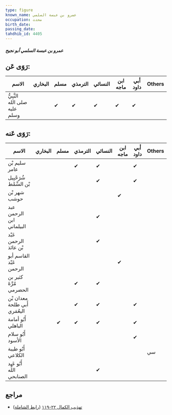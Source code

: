 ```yaml
---
type: figure
known_name: عمرو بن عبسة السلمي
occupation: محدث
birth_date:
passing_date:
tahdhib_id: 4405
---
```

##### عمرو بن عبسة السلمي أبو نجيح

## رَوَى عَن:
| الاسم                         | البخاري | مسلم | الترمذي | النسائي | ابن ماجه | أبي داود | Others |
| ----------------------------- | ------- | ---- | ------- | ------- | -------- | -------- | ------ |
| النَّبِيُّ صلى الله عليه وسلم |         | ✔    | ✔       | ✔       | ✔        | ✔        |        |
## رَوَى عَنه:
| الاسم                         | البخاري | مسلم | الترمذي | النسائي | ابن ماجه | أبي داود | Others |
| ----------------------------- | ------- | ---- | ------- | ------- | -------- | -------- | ------ |
| سليم بْن عامر                 |         |      | ✔       | ✔       |          | ✔        |        |
| شُرَحْبِيل بْن السِّمْط       |         |      |         | ✔       |          | ✔        |        |
| شهر بْن حوشب                  |         |      |         |         | ✔        |          |        |
| عبد الرحمن ابن البيلماني      |         |      |         | ✔       |          |          |        |
| عَبْد الرحمن بْن عائذ         |         |      |         | ✔       |          |          |        |
| القاسم أبو عَبْد الرحمن       |         |      |         |         | ✔        |          |        |
| كثير بن مُرَّةَ الحضرمي       |         |      | ✔       | ✔       |          |          |        |
| معدان بْن أَبي طلحة اليعُمَري |         |      | ✔       | ✔       |          | ✔        |        |
| أَبُو أمامة الباهلي           |         | ✔    | ✔       | ✔       |          | ✔        |        |
| أَبُو سلام الأسود             |         |      |         |         |          | ✔        |        |
| أَبُو طيبة الكلاعي            |         |      |         |         |          |          | سي     |
| أَبُو عَبد اللَّه الصنابحي    |         |      |         | ✔       |          |          |        |
## مراجع
- [تهذيب الكمال ٢٢-١١٩](obsidian://open?vault=Tahdhib-al-Kamal&file=Figures/٤٤٠٥-عمرو%20بن%20عبسة%20السلمي%20أبو%20نجيح) ([رابط الشاملة](https://shamela.ws/book/3722/11372))